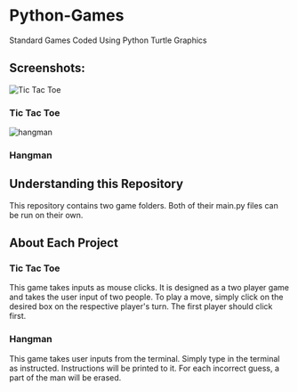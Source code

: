 # Python-Games
Standard Games Coded Using Python Turtle Graphics

## Screenshots:

![Tic Tac Toe](https://user-images.githubusercontent.com/120439586/209494024-57ad28cb-f452-4893-8cea-e5f8b0273cb4.png)
### Tic Tac Toe

![hangman](https://user-images.githubusercontent.com/120439586/209494162-359951b0-cd3b-40e6-b574-4d1e903d092d.png)
### Hangman


## Understanding this Repository

This repository contains two game folders. Both of their main.py files can be run on their own.


## About Each Project

### Tic Tac Toe
This game takes inputs as mouse clicks. It is designed as a two player game and takes the user input of two people.
To play a move, simply click on the desired box on the respective player's turn. The first player should click first.

### Hangman
This game takes user inputs from the terminal. Simply type in the terminal as instructed. Instructions will be printed
to it. For each incorrect guess, a part of the man will be erased.
